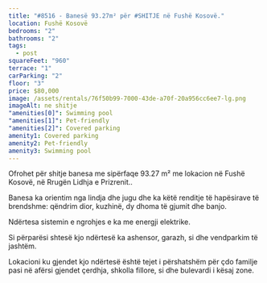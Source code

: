 ```yaml
---
title: "#8516 - Banesë 93.27m² për #SHITJE në Fushë Kosovë."
location: Fushë Kosovë
bedrooms: "2"
bathrooms: "2"
tags:
  - post
squareFeet: "960"
terrace: "1"
carParking: "2"
floor: "3"
price: $80,000
image: /assets/rentals/76f50b99-7000-43de-a70f-20a956cc6ee7-lg.png
imageAlt: ne shitje
"amenities[0]": Swimming pool
"amenities[1]": Pet-friendly
"amenities[2]": Covered parking
amenity1: Covered parking
amenity2: Pet-friendly
amenity3: Swimming pool
---
```

Ofrohet për shitje banesa me sipërfaqe 93.27 m² me lokacion në Fushë Kosovë, në Rrugën Lidhja e Prizrenit..



Banesa ka orientim nga lindja dhe jugu dhe ka këtë renditje të hapësirave të brendshme: qëndrim dior, kuzhinë, dy dhoma të gjumit dhe banjo.

Ndërtesa sistemin e ngrohjes e ka me energji elektrike. 



Si përparësi shtesë kjo ndërtesë ka ashensor, garazh, si dhe vendparkim të jashtëm.



Lokacioni ku gjendet kjo ndërtesë është tejet i përshatshëm për çdo familje pasi në afërsi gjendet çerdhja, shkolla fillore, si dhe bulevardi i kësaj zone.
